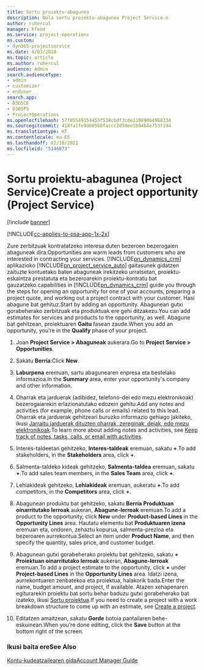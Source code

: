 ```yaml
---
title: Sortu proiektu-abagunea
description: Nola sortu proiektu-abagunea Project Service-n
author: ruhercul
manager: kfend
ms.service: project-operations
ms.custom:
- dyn365-projectservice
ms.date: 8/03/2018
ms.topic: article
ms.author: ruhercul
audience: Admin
search.audienceType:
- admin
- customizer
- enduser
search.app:
- D365CE
- D365PS
- ProjectOperations
ms.openlocfilehash: 57f85549154455f538cbdf3cde11989064968334
ms.sourcegitcommit: 418fa1fe9d605b8faccc2d5dee1b04b4e753f194
ms.translationtype: HT
ms.contentlocale: eu-ES
ms.lasthandoff: 02/10/2021
ms.locfileid: "5146873"
---
```

# <a name="create-a-project-opportunity-project-service"></a><span data-ttu-id="b0ddb-103">Sortu proiektu-abagunea (Project Service)</span><span class="sxs-lookup"><span data-stu-id="b0ddb-103">Create a project opportunity (Project Service)</span></span>

[!include [banner](../includes/psa-now-project-operations.md)]

[!INCLUDE[cc-applies-to-psa-app-1x-2x](../includes/cc-applies-to-psa-app-1x-2x.md)]

<span data-ttu-id="b0ddb-104">Zure zerbitzuak kontratatzeko interesa duten bezeroen bezerogaien abaguneak dira.</span><span class="sxs-lookup"><span data-stu-id="b0ddb-104">Opportunities are warm leads from customers who are interested in contracting your services.</span></span> [!INCLUDE[pn_dynamics_crm](../includes/pn-dynamics-crm.md)] <span data-ttu-id="b0ddb-105">aplikazioko [!INCLUDE[pn_project_service_auto](../includes/pn-project-service-auto.md)] gaitasunek gidatzen zaituzte kontuetako baten abaguneak irekitzeko urratsetan, proiektu-eskaintza prestatuta eta bezeroarekin proiektu-kontratu bat gauzatzeko.</span><span class="sxs-lookup"><span data-stu-id="b0ddb-105">capabilities in [!INCLUDE[pn_dynamics_crm](../includes/pn-dynamics-crm.md)] guide you through the steps for opening an opportunity for one of your accounts, preparing a project quote, and working out a project contract with your customer.</span></span> <span data-ttu-id="b0ddb-106">Hasi abagune bat gehituz.</span><span class="sxs-lookup"><span data-stu-id="b0ddb-106">Start by adding an opportunity.</span></span> <span data-ttu-id="b0ddb-107">Abagunean gutxi gorabeherako zerbitzuak eta produktuak ere gehi ditzakezu.</span><span class="sxs-lookup"><span data-stu-id="b0ddb-107">You can add estimates for services and products to the opportunity, as well.</span></span> <span data-ttu-id="b0ddb-108">Abagune bat gehitzean, proiektuaren **Gaitu** fasean zaude.</span><span class="sxs-lookup"><span data-stu-id="b0ddb-108">When you add an opportunity, you’re in the **Qualify** phase of your project.</span></span>  
  
1.  <span data-ttu-id="b0ddb-109">Joan **Project Service > Abaguneak** aukerara.</span><span class="sxs-lookup"><span data-stu-id="b0ddb-109">Go to **Project Service > Opportunities**.</span></span>  
  
2.  <span data-ttu-id="b0ddb-110">Sakatu **Berria**.</span><span class="sxs-lookup"><span data-stu-id="b0ddb-110">Click **New**.</span></span>  
  
3.  <span data-ttu-id="b0ddb-111">**Laburpena** eremuan, sartu abagunearen enpresa eta bestelako informazioa.</span><span class="sxs-lookup"><span data-stu-id="b0ddb-111">In the **Summary** area, enter your opportunity's company and other information.</span></span>  
  
4.  <span data-ttu-id="b0ddb-112">Oharrak eta jarduerak (adibidez, telefono-dei edo mezu elektronikoak) bezerogaiarekin erlazionatutako edozein gehitu.</span><span class="sxs-lookup"><span data-stu-id="b0ddb-112">Add any notes and activities (for example, phone calls or emails) related to this lead.</span></span> <span data-ttu-id="b0ddb-113">Oharrak eta jarduerak gehitzeari buruzko informazio gehiago jakiteko, ikusi [Jarraitu jarduerak dituzten oharrak, zereginak, deiak, edo mezu elektronikoak](https://docs.microsoft.com/dynamics365/customerengagement/on-premises/basics/work-with-activities).</span><span class="sxs-lookup"><span data-stu-id="b0ddb-113">To learn more about adding notes and activities, see [Keep track of notes, tasks, calls, or email with activities](https://docs.microsoft.com/dynamics365/customerengagement/on-premises/basics/work-with-activities).</span></span>  
  
5.  <span data-ttu-id="b0ddb-114">Interes-taldeetan gehitzeko, **Interes-taldeak** eremuan, sakatu **+**.</span><span class="sxs-lookup"><span data-stu-id="b0ddb-114">To add stakeholders, in the **Stakeholders** area, click **+**.</span></span>  
  
6.  <span data-ttu-id="b0ddb-115">Salmenta-taldeko kideak gehitzeko, **Salmenta-taldea** eremuan, sakatu **+**.</span><span class="sxs-lookup"><span data-stu-id="b0ddb-115">To add sales team members, in the **Sales Team** area, click **+**.</span></span>  
  
7.  <span data-ttu-id="b0ddb-116">Lehiakideak gehitzeko, **Lehiakideak** eremuan, aukeratu **+**.</span><span class="sxs-lookup"><span data-stu-id="b0ddb-116">To add competitors, in the **Competitors** area, click **+**.</span></span>  
  
8.  <span data-ttu-id="b0ddb-117">Abagunean produktu bat gehitzeko, sakatu **Berria** **Produktuan oinarritutako lerroak** aukeran, **Abagune-lerroak** eremuan.</span><span class="sxs-lookup"><span data-stu-id="b0ddb-117">To add a product to the opportunity, click **New** under **Product-based Lines** in the **Opportunity Lines** area.</span></span> <span data-ttu-id="b0ddb-118">Hautatu elementu bat **Produktuaren izena** eremuan eta, ondoren, zehaztu kopurua, salmenta-prezioa eta bezeroaren aurrekontua.</span><span class="sxs-lookup"><span data-stu-id="b0ddb-118">Select an item under **Product Name**, and then specify the quantity, sales price, and customer budget.</span></span>  
  
9. <span data-ttu-id="b0ddb-119">Abagunean gutxi gorabeherako proiektu bat gehitzeko, sakatu **+** **Proiektuan oinarritutako lerroak** aukeran, **Abagune-lerroak** eremuan.</span><span class="sxs-lookup"><span data-stu-id="b0ddb-119">To add a project estimate to the opportunity, click **+** under **Project-based Lines** in the **Opportunity Lines** area.</span></span> <span data-ttu-id="b0ddb-120">Idatzi izena, aurrekontuaren zenbatekoa eta proiektua, halakorik bada.</span><span class="sxs-lookup"><span data-stu-id="b0ddb-120">Enter the name, budget amount, and project, if available.</span></span> <span data-ttu-id="b0ddb-121">Atazen xehapenaren egiturarekin proiektu bat sortu behar baduzu gutxi gorabeherako bat izateko, ikusi [Sortu proiektua](../psa/create-project.md).</span><span class="sxs-lookup"><span data-stu-id="b0ddb-121">If you need to create a project with a work breakdown structure to come up with an estimate, see [Create a project](../psa/create-project.md).</span></span>  
  
10. <span data-ttu-id="b0ddb-122">Editatzen amaitzean, sakatu **Gorde** botoia pantailaren behe-eskuinean.</span><span class="sxs-lookup"><span data-stu-id="b0ddb-122">When you’re done editing, click the **Save** button at the bottom right of the screen.</span></span>  
  
### <a name="see-also"></a><span data-ttu-id="b0ddb-123">Ikusi baita ere</span><span class="sxs-lookup"><span data-stu-id="b0ddb-123">See Also</span></span>  
 [<span data-ttu-id="b0ddb-124">Kontu-kudeatzailearen gida</span><span class="sxs-lookup"><span data-stu-id="b0ddb-124">Account Manager Guide</span></span>](../psa/account-manager-guide.md)
